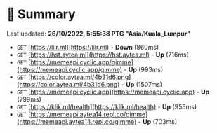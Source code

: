 # 📖 Summary
Last updated: **26/10/2022, 5:55:38 PTG "Asia/Kuala_Lumpur"**

- `GET` [https://lilr.ml](https://lilr.ml) - **Down** (860ms)
- `GET` [https://hst.aytea.ml](https://hst.aytea.ml) - **Up** (716ms)
- `GET` [https://memeapi.cyclic.app/gimme](https://memeapi.cyclic.app/gimme) - **Up** (993ms)
- `GET` [https://color.aytea.ml/4b31d6.png](https://color.aytea.ml/4b31d6.png) - **Up** (1507ms)
- `GET` [https://memeapi.cyclic.app](https://memeapi.cyclic.app) - **Up** (799ms)
- `GET` [https://klik.ml/health](https://klik.ml/health) - **Up** (955ms)
- `GET` [https://memeapi.aytea14.repl.co/gimme](https://memeapi.aytea14.repl.co/gimme) - **Up** (703ms)
